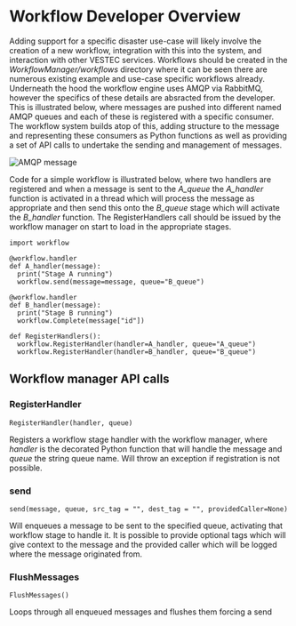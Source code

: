 # Workflow Developer Overview

Adding support for a specific disaster use-case will likely involve the creation of a new workflow, integration with this into the system, and interaction with other VESTEC services. Workflows should be created in the _WorkflowManager/workflows_ directory where it can be seen there are numerous existing example and use-case specific workflows already. Underneath the hood the workflow engine uses AMQP via RabbitMQ, however the specifics of these details are absracted from the developer. This is illustrated below, where messages are pushed into different named AMQP queues and each of these is registered with a specific consumer. The workflow system builds atop of this, adding structure to the message and representing these consumers as Python functions as well as providing a set of API calls to undertake the sending and management of messages.

![AMQP message](https://raw.githubusercontent.com/VESTEC-EU/vestec-system/main/Docs/amqp_message.png)

Code for a simple workflow is illustrated below, where two handlers are registered and when a message is sent to the _A_queue_ the _A_handler_ function is activated in a thread which will process the message as appropriate and then send this onto the _B_queue_ stage which will activate the _B_handler_ function. The RegisterHandlers call should be issued by the workflow manager on start to load in the appropriate stages.

```
import workflow

@workflow.handler
def A_handler(message):
  print("Stage A running")
  workflow.send(message=message, queue="B_queue")

@workflow.handler
def B_handler(message):
  print("Stage B running")
  workflow.Complete(message["id"])

def RegisterHandlers():
  workflow.RegisterHandler(handler=A_handler, queue="A_queue")
  workflow.RegisterHandler(handler=B_handler, queue="B_queue")    
```

## Workflow manager API calls
### RegisterHandler

`RegisterHandler(handler, queue)`

Registers a workflow stage handler with the workflow manager, where _handler_ is the decorated Python function that will handle the message and _queue_ the string queue name. Will throw an exception if registration is not possible.

### send
`send(message, queue, src_tag = "", dest_tag = "", providedCaller=None)`

Will enqueues a message to be sent to the specified queue, activating that workflow stage to handle it. It is possible to provide optional tags which will give context to the message and the provided caller which will be logged where the message originated from.

### FlushMessages
`FlushMessages()`

Loops through all enqueued messages and flushes them forcing a send
